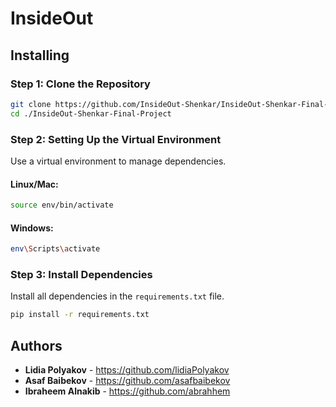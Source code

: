 # InsideOut

## Installing

### Step 1: Clone the Repository

```bash
git clone https://github.com/InsideOut-Shenkar/InsideOut-Shenkar-Final-Project.git
cd ./InsideOut-Shenkar-Final-Project
```

### Step 2: Setting Up the Virtual Environment

Use a virtual environment to manage dependencies.
#### Linux/Mac:
```bash
source env/bin/activate
```

#### Windows:
```bash
env\Scripts\activate
```

### Step 3: Install Dependencies
Install all dependencies in the `requirements.txt` file.

```bash
pip install -r requirements.txt
```

## Authors

- **Lidia Polyakov** - https://github.com/lidiaPolyakov
- **Asaf Baibekov** - https://github.com/asafbaibekov
- **Ibraheem Alnakib** - https://github.com/abrahhem
